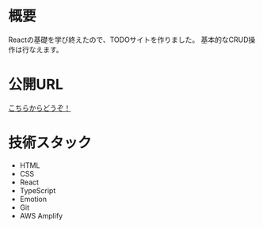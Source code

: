 # 概要
Reactの基礎を学び終えたので、TODOサイトを作りました。
基本的なCRUD操作は行なえます。

# 公開URL
[こちらからどうぞ！](https://master.dvufqoz1rept.amplifyapp.com/)

# 技術スタック
* HTML
* CSS
* React
* TypeScript
* Emotion
* Git
* AWS Amplify
